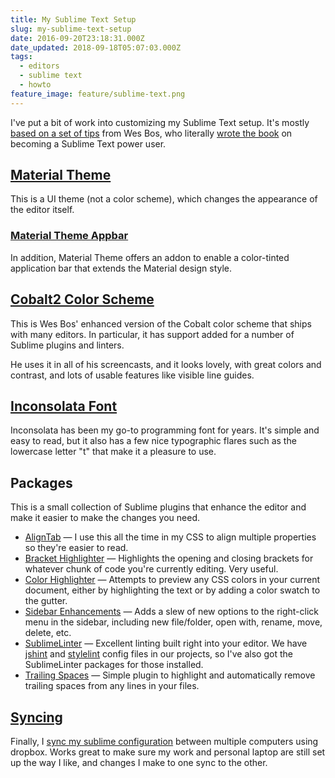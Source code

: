 ```yaml
---
title: My Sublime Text Setup
slug: my-sublime-text-setup
date: 2016-09-20T23:18:31.000Z
date_updated: 2018-09-18T05:07:03.000Z
tags:
  - editors
  - sublime text
  - howto
feature_image: feature/sublime-text.png
---
```


I've put a bit of work into customizing my Sublime Text setup. It's mostly [based on a set of tips](http://wesbos.github.io/Sublime-Text-Power-User-Talk/) from Wes Bos, who literally [wrote the book](https://sublimetextbook.com/) on becoming a Sublime Text power user.

## [Material Theme](https://packagecontrol.io/packages/Material%20Theme)

This is a UI theme (not a color scheme), which changes the appearance of the editor itself.

### [Material Theme Appbar](https://packagecontrol.io/packages/Material%20Theme%20-%20Appbar)

In addition, Material Theme offers an addon to enable a color-tinted application bar that extends the Material design style.

## [Cobalt2 Color Scheme](https://packagecontrol.io/packages/Theme%20-%20Cobalt2)

This is Wes Bos' enhanced version of the Cobalt color scheme that ships with many editors. In particular, it has support added for a number of Sublime plugins and linters.

He uses it in all of his screencasts, and it looks lovely, with great colors and contrast, and lots of usable features like visible line guides.

## [Inconsolata Font](http://levien.com/type/myfonts/inconsolata.html)

Inconsolata has been my go-to programming font for years. It's simple and easy to read, but it also has a few nice typographic flares such as the lowercase letter "t" that make it a pleasure to use.

## Packages

This is a small collection of Sublime plugins that enhance the editor and make it easier to make the changes you need.

- [AlignTab](https://packagecontrol.io/packages/AlignTab) — I use this all the time in my CSS to align multiple properties so they're easier to read.
- [Bracket Highlighter](https://packagecontrol.io/packages/BracketHighlighter) — Highlights the opening and closing brackets for whatever chunk of code you're currently editing. Very useful.
- [Color Highlighter](https://packagecontrol.io/packages/Color%20Highlighter) — Attempts to preview any CSS colors in your current document, either by highlighting the text or by adding a color swatch to the gutter.
- [Sidebar Enhancements](https://packagecontrol.io/packages/SideBarEnhancements) — Adds a slew of new options to the right-click menu in the sidebar, including new file/folder, open with, rename, move, delete, etc.
- [SublimeLinter](https://packagecontrol.io/packages/SublimeLinter) — Excellent linting built right into your editor. We have [jshint](https://packagecontrol.io/packages/SublimeLinter-jshint) and [stylelint](https://packagecontrol.io/packages/SublimeLinter-contrib-stylelint) config files in our projects, so I've also got the SublimeLinter packages for those installed.
- [Trailing Spaces](https://packagecontrol.io/packages/TrailingSpaces) — Simple plugin to highlight and automatically remove trailing spaces from any lines in your files.

## [Syncing](https://packagecontrol.io/docs/syncing)

Finally, I [sync my sublime configuration](https://packagecontrol.io/docs/syncing) between multiple computers using dropbox. Works great to make sure my work and personal laptop are still set up the way I like, and changes I make to one sync to the other.
